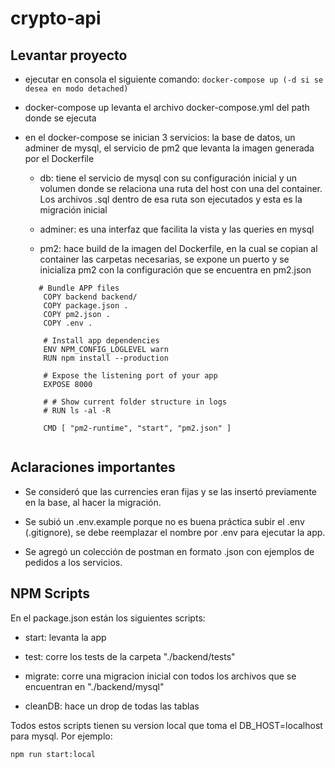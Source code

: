 # crypto-api

## Levantar proyecto

- ejecutar en consola el siguiente comando:
```docker-compose up (-d si se desea en modo detached)```

- docker-compose up levanta el archivo docker-compose.yml del path donde se ejecuta

- en el docker-compose se inician 3 servicios: la base de datos, un adminer de mysql, el servicio de pm2 que levanta la imagen generada por el Dockerfile

  - db: tiene el servicio de mysql con su configuración inicial y un volumen donde se relaciona una ruta del host con una del container. Los archivos .sql dentro de esa ruta son ejecutados y esta es la migración inicial
  
  - adminer: es una interfaz que facilita la vista y las queries en mysql
  
  - pm2: hace build de la imagen del Dockerfile, en la cual se copian al container las carpetas necesarias, se expone un puerto y se inicializa pm2 con la configuración que se encuentra en pm2.json
  
  ```FROM keymetrics/pm2:latest-alpine
     # Bundle APP files
      COPY backend backend/
      COPY package.json .
      COPY pm2.json .
      COPY .env .

      # Install app dependencies
      ENV NPM_CONFIG_LOGLEVEL warn
      RUN npm install --production

      # Expose the listening port of your app
      EXPOSE 8000

      # # Show current folder structure in logs
      # RUN ls -al -R

      CMD [ "pm2-runtime", "start", "pm2.json" ]
      
## Aclaraciones importantes

- Se consideró que las currencies eran fijas y se las insertó previamente en la base, al hacer la migración.

- Se subió un .env.example porque no es buena práctica subir el .env (.gitignore), se debe reemplazar el nombre por .env para ejecutar la app.

- Se agregó un colección de postman en formato .json con ejemplos de pedidos a los servicios.
      
      
## NPM Scripts

En el package.json están los siguientes scripts:

- start: levanta la app

- test: corre los tests de la carpeta "./backend/tests"

- migrate: corre una migracion inicial con todos los archivos que se encuentran en "./backend/mysql"

- cleanDB: hace un drop de todas las tablas

Todos estos scripts tienen su version local que toma el DB_HOST=localhost para mysql. Por ejemplo:

```npm run start:local ```

